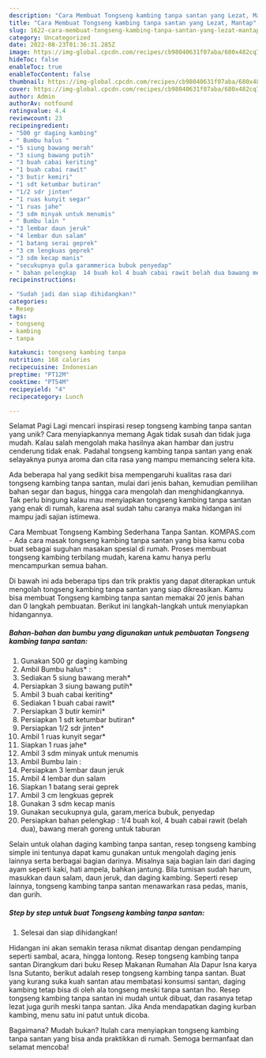 ```yaml
---
description: "Cara Membuat Tongseng kambing tanpa santan yang Lezat, Mantap"
title: "Cara Membuat Tongseng kambing tanpa santan yang Lezat, Mantap"
slug: 1622-cara-membuat-tongseng-kambing-tanpa-santan-yang-lezat-mantap
category: Uncategorized
date: 2022-08-23T01:36:31.285Z
image: https://img-global.cpcdn.com/recipes/cb98040631f07aba/680x482cq70/tongseng-kambing-tanpa-santan-foto-resep-utama.jpg
hideToc: false
enableToc: true
enableTocContent: false
thumbnail: https://img-global.cpcdn.com/recipes/cb98040631f07aba/680x482cq70/tongseng-kambing-tanpa-santan-foto-resep-utama.jpg
cover: https://img-global.cpcdn.com/recipes/cb98040631f07aba/680x482cq70/tongseng-kambing-tanpa-santan-foto-resep-utama.jpg
author: Admin
authorAv: notfound
ratingvalue: 4.4
reviewcount: 23
recipeingredient:
- "500 gr daging kambing"
- " Bumbu halus "
- "5 siung bawang merah"
- "3 siung bawang putih"
- "3 buah cabai keriting"
- "1 buah cabai rawit"
- "3 butir kemiri"
- "1 sdt ketumbar butiran"
- "1/2 sdr jinten"
- "1 ruas kunyit segar"
- "1 ruas jahe"
- "3 sdm minyak untuk menumis"
- " Bumbu lain "
- "3 lembar daun jeruk"
- "4 lembar dun salam"
- "1 batang serai geprek"
- "3 cm lengkuas geprek"
- "3 sdm kecap manis"
- "secukupnya gula garammerica bubuk penyedap"
- " bahan pelengkap  14 buah kol 4 buah cabai rawit belah dua bawang merah goreng untuk taburan"
recipeinstructions:

- "Sudah jadi dan siap dihidangkan!"
categories:
- Resep
tags:
- tongseng
- kambing
- tanpa

katakunci: tongseng kambing tanpa 
nutrition: 168 calories
recipecuisine: Indonesian
preptime: "PT12M"
cooktime: "PT54M"
recipeyield: "4"
recipecategory: Lunch

---
```



Selamat Pagi Lagi mencari inspirasi resep tongseng kambing tanpa santan yang unik? Cara menyiapkannya memang Agak tidak susah dan tidak juga mudah. Kalau salah mengolah maka hasilnya akan hambar dan justru cenderung tidak enak. Padahal tongseng kambing tanpa santan yang enak selayaknya punya aroma dan cita rasa yang mampu memancing selera kita.


Ada beberapa hal yang sedikit bisa mempengaruhi kualitas rasa dari tongseng kambing tanpa santan, mulai dari jenis bahan, kemudian pemilihan bahan segar dan bagus, hingga cara mengolah dan menghidangkannya. Tak perlu bingung kalau mau menyiapkan tongseng kambing tanpa santan yang enak di rumah, karena asal sudah tahu caranya maka hidangan ini mampu jadi sajian istimewa.

Cara Membuat Tongseng Kambing Sederhana Tanpa Santan. KOMPAS.com - Ada cara masak tongseng kambing tanpa santan yang bisa kamu coba buat sebagai suguhan masakan spesial di rumah. Proses membuat tongseng kambing terbilang mudah, karena kamu hanya perlu mencampurkan semua bahan.


Di bawah ini ada beberapa tips dan trik praktis yang dapat diterapkan untuk mengolah tongseng kambing tanpa santan yang siap dikreasikan. Kamu bisa membuat Tongseng kambing tanpa santan memakai 20 jenis bahan dan 0 langkah pembuatan. Berikut ini langkah-langkah untuk menyiapkan hidangannya.

<!--inarticleads1-->

##### Bahan-bahan dan bumbu yang digunakan untuk pembuatan Tongseng kambing tanpa santan:

1. Gunakan 500 gr daging kambing
1. Ambil  Bumbu halus* :
1. Sediakan 5 siung bawang merah*
1. Persiapkan 3 siung bawang putih*
1. Ambil 3 buah cabai keriting*
1. Sediakan 1 buah cabai rawit*
1. Persiapkan 3 butir kemiri*
1. Persiapkan 1 sdt ketumbar butiran*
1. Persiapkan 1/2 sdr jinten*
1. Ambil 1 ruas kunyit segar*
1. Siapkan 1 ruas jahe*
1. Ambil 3 sdm minyak untuk menumis
1. Ambil  Bumbu lain :
1. Persiapkan 3 lembar daun jeruk
1. Ambil 4 lembar dun salam
1. Siapkan 1 batang serai geprek
1. Ambil 3 cm lengkuas geprek
1. Gunakan 3 sdm kecap manis
1. Gunakan secukupnya gula, garam,merica bubuk, penyedap
1. Persiapkan  bahan pelengkap : 1/4 buah kol, 4 buah cabai rawit (belah dua), bawang merah goreng untuk taburan


Selain untuk olahan daging kambing tanpa santan, resep tongseng kambing simple ini tentunya dapat kamu gunakan untuk mengolah daging jenis lainnya serta berbagai bagian darinya. Misalnya saja bagian lain dari daging ayam seperti kaki, hati ampela, bahkan jantung. Bila tumisan sudah harum, masukkan daun salam, daun jeruk, dan daging kambing. Seperti resep lainnya, tongseng kambing tanpa santan menawarkan rasa pedas, manis, dan gurih. 

<!--inarticleads2-->

##### Step by step untuk buat Tongseng kambing tanpa santan:


1. Selesai dan siap dihidangkan!

Hidangan ini akan semakin terasa nikmat disantap dengan pendamping seperti sambal, acara, hingga lontong. Resep tongseng kambing tanpa santan Dirangkum dari buku Resep Makanan Rumahan Ala Dapur Isna karya Isna Sutanto, berikut adalah resep tongseng kambing tanpa santan. Buat yang kurang suka kuah santan atau membatasi konsumsi santan, daging kambing tetap bisa di oleh ala tongseng meski tanpa santan lho. Resep tongseng kambing tanpa santan ini mudah untuk dibuat, dan rasanya tetap lezat juga gurih meski tanpa santan. Jika Anda mendapatkan daging kurban kambing, menu satu ini patut untuk dicoba. 

Bagaimana? Mudah bukan? Itulah cara menyiapkan tongseng kambing tanpa santan yang bisa anda praktikkan di rumah. Semoga bermanfaat dan selamat mencoba!
